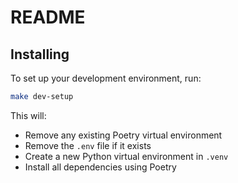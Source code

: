 # README

## Installing

To set up your development environment, run:

```zsh
make dev-setup
```

This will:

- Remove any existing Poetry virtual environment
- Remove the `.env` file if it exists
- Create a new Python virtual environment in `.venv`
- Install all dependencies using Poetry
